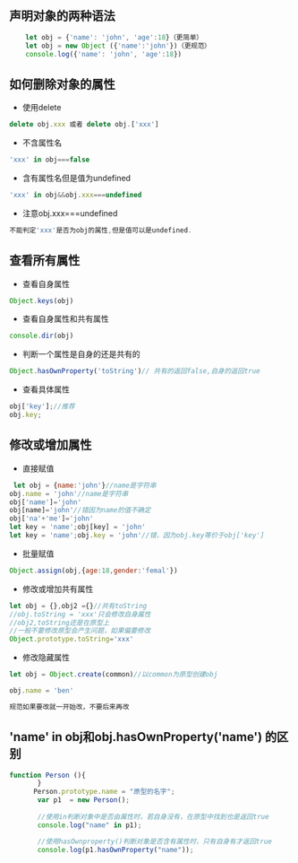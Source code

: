 ## 声明对象的两种语法
```javascript
    let obj = {'name': 'john', 'age':18}（更简单）
    let obj = new Object ({'name':'john'})（更规范）
    console.log({'name': 'john', 'age':18})
```
## 如何删除对象的属性

* 使用delete
```javascript
delete obj.xxx 或者 delete obj.['xxx']
```
* 不含属性名
```javascript
'xxx' in obj===false
```
* 含有属性名但是值为undefined
```javascript
'xxx' in obj&&obj.xxx===undefined
```
* 注意obj.xxx===undefined
```javascript
不能判定'xxx'是否为obj的属性,但是值可以是undefined.
```
## 查看所有属性

* 查看自身属性
```javascript
Object.keys(obj)
```
* 查看自身属性和共有属性
```javascript
console.dir(obj)
```
* 判断一个属性是自身的还是共有的
```javascript
Object.hasOwnProperty('toString')// 共有的返回false,自身的返回true
```
* 查看具体属性
```javascript
obj['key'];//推荐
obj.key;
```
## 修改或增加属性
* 直接赋值
```javascript 
 let obj = {name:'john'}//name是字符串
obj.name = 'john'//name是字符串
obj['name']='john'
obj[name]='john'//错因为name的值不确定
obj['na'+'me']='john'
let key = 'name';obj[key] = 'john'
let key = 'name';obj.key = 'john'//错，因为obj.key等价于obj['key']
```
* 批量赋值
```javascript
Object.assign(obj,{age:18,gender:'femal'})
```
* 修改或增加共有属性
```javascript
let obj = {},obj2 ={}//共有toString
//obj.toString = 'xxx'只会修改自身属性
//obj2,toString还是在原型上
//一般不要修改原型会产生问题，如果偏要修改
Object.prototype.toString='xxx'
```
* 修改隐藏属性
```javascript 
let obj = Object.create(common)//以common为原型创建obj

obj.name = 'ben'

规范如果要改就一开始改，不要后来再改
```
## 'name' in obj和obj.hasOwnProperty('name') 的区别

```javascript 
function Person (){ 
       }
      Person.prototype.name = "原型的名字";
       var p1  = new Person();
       
       //使用in判断对象中是否由属性时，若自身没有，在原型中找到也是返回true
       console.log("name" in p1);

       //使用hasOwnproperty()判断对象是否含有属性时，只有自身有才返回true
       console.log(p1.hasOwnProperty("name"));

```